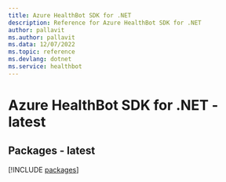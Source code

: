 ```yaml
---
title: Azure HealthBot SDK for .NET
description: Reference for Azure HealthBot SDK for .NET
author: pallavit
ms.author: pallavit
ms.data: 12/07/2022
ms.topic: reference
ms.devlang: dotnet
ms.service: healthbot
---
```

# Azure HealthBot SDK for .NET - latest
## Packages - latest
[!INCLUDE [packages](healthbot-index.md)]